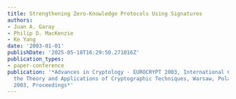 ```yaml
---
title: Strengthening Zero-Knowledge Protocols Using Signatures
authors:
- Juan A. Garay
- Philip D. MacKenzie
- Ke Yang
date: '2003-01-01'
publishDate: '2025-05-18T16:29:50.271016Z'
publication_types:
- paper-conference
publication: '*Advances in Cryptology - EUROCRYPT 2003, International Conference on
  the Theory and Applications of Cryptographic Techniques, Warsaw, Poland, May 4-8,
  2003, Proceedings*'
---
```

